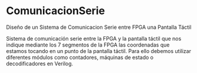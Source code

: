 # ComunicacionSerie
Diseño de un Sistema de Comunicacion Serie entre FPGA  una Pantalla Táctil

Sistema de comunicación serie entre la FPGA y la pantalla táctil que nos indique mediante los 7 segmentos de la FPGA las coordenadas que estamos tocando en un punto de la pantalla táctil.
Para ello debemos utilizar diferentes módulos como contadores, máquinas de estado o decodificadores en Verilog.
